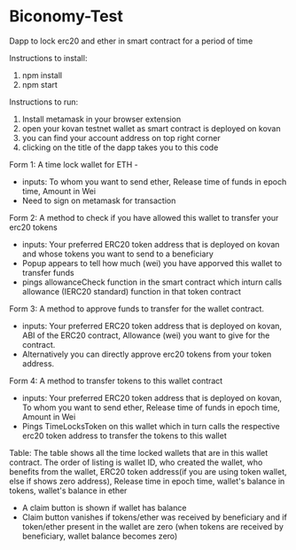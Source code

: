 # Biconomy-Test
Dapp to lock erc20 and ether in smart contract for a period of time

Instructions to install:
1. npm install
2. npm start

Instructions to run:
1. Install metamask in your browser extension
2. open your kovan testnet wallet as smart contract is deployed on kovan
3. you can find your account address on top right corner
4. clicking on the title of the dapp takes you to this code

Form 1: 
A time lock wallet for ETH - 
- inputs: To whom you want to send ether, Release time of funds in epoch time, Amount in Wei 
- Need to sign on metamask for transaction 

Form 2:
A method to check if you have allowed this wallet to transfer your erc20 tokens
- inputs: Your preferred ERC20 token address that is deployed on kovan and whose tokens you want to send to a beneficiary
- Popup appears to tell how much (wei) you have apporved this wallet to transfer funds
- pings allowanceCheck function in the smart contract which inturn calls allowance (IERC20 standard) function in that token contract

Form 3: A method to approve funds to transfer for the wallet contract. 
- inputs: Your preferred ERC20 token address that is deployed on kovan, ABI of the ERC20  contract, Allowance (wei) you want to give for the contract. 
- Alternatively you can directly approve erc20 tokens from your token address. 

Form 4: A method to transfer tokens to this wallet contract
- inputs: Your preferred ERC20 token address that is deployed on kovan, To whom you want to send ether, Release time of funds in epoch time, Amount in Wei
- Pings TimeLocksToken on this wallet which in turn calls the respective erc20 token address to transfer the tokens to this wallet

Table:
The table shows all the time locked wallets that are in this wallet contract.
The order of listing is wallet ID, who created the wallet, who benefits from the wallet, ERC20 token address(if you are using token wallet, else if shows zero address), Release time in epoch time, wallet's balance in tokens, wallet's balance in ether 
- A claim button is shown if wallet has balance
- Claim button vanishes if tokens/ether was received by beneficiary and if token/ether present in the wallet are zero (when tokens are received by beneficiary, wallet balance becomes zero)

